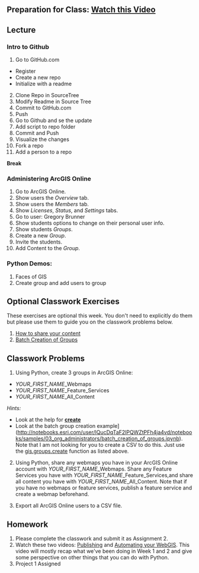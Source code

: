 ## Preparation for Class: [Watch this Video](https://www.youtube.com/watch?v=hWl4WXVZcIQ)

## Lecture
### Intro to Github
1.	Go to GitHub.com
  - Register
  -	Create a new repo
  -	Initialize with a readme
2.	Clone Repo in SourceTree
3.	Modify Readme in Source Tree
4.	Commit to GitHub.com
5.	Push
6.	Go to Github and se the update
7.	Add script to repo folder
8.	Commit and Push
9.	Visualize the changes
10.	Fork a repo
11.	Add a person to a repo

**Break**

### Administering ArcGIS Online
1. Go to ArcGIS Online.
2. Show users the *Overview* tab.
3. Show users the *Members* tab.
4. Show *Licenses*, *Status*, and *Settings* tabs.
5. Go to user: Gregory Brunner
6. Show students options to change on their personal user info.
7. Show students *Groups*.
8. Create a new *Group*.
9. Invite the students.
10. Add Content to the *Group*.

### Python Demos:
1. Faces of GIS
2. Create group and add users to group

## Optional Classwork Exercises
These exercises are optional this week. You don't need to explicitly do them but please use them to guide you on the classwork problems below.
1. [How to share your content](https://developers.arcgis.com/labs/python/share-your-content/)
1. [Batch Creation of Groups](https://developers.arcgis.com/python/sample-notebooks/batch-creation-of-groups/)

## Classwork Problems
1. Using Python, create 3 groups in ArcGIS Online: 
 - *YOUR_FIRST_NAME*_Webmaps
 - *YOUR_FIRST_NAME*_Feature_Services
 - *YOUR_FIRST_NAME*_All_Content
 
 *Hints:* 
 - Look at the help for [**create**](https://esri.github.io/arcgis-python-api/apidoc/html/arcgis.gis.toc.html?highlight=create%20group#arcgis.gis.GroupManager.create)
 - Look at the batch group creation example](http://notebooks.esri.com/user/lQucDqTaF2lPQWZtPFh4ja4vd/notebooks/samples/03_org_administrators/batch_creation_of_groups.ipynb). Note that I am not looking for you to create a CSV to do this. Just use the [gis.groups.create](https://esri.github.io/arcgis-python-api/apidoc/html/arcgis.gis.toc.html?highlight=create%20group#arcgis.gis.GroupManager.create) function as listed above.
 
2. Using Python, share any webmaps you have in your ArcGIS Online account with *YOUR_FIRST_NAME*_Webmaps. Share any Feature Services you have with *YOUR_FIRST_NAME*_Feature_Services,and share all content you have with *YOUR_FIRST_NAME*_All_Content. Note that if you have no webmaps or feature services, publish a feature service and create a webmap beforehand.

3. Export all ArcGIS Online users to a CSV file.

## Homework
1. Please complete the classwork and submit it as Assignment 2.
2. Watch these two videos: [Publishing](https://www.youtube.com/watch?v=4AzOodYTHs4) and [Automating your WebGIS](https://www.youtube.com/watch?v=0LfJrk2_VRg). This video will mostly recap what we've been doing in Week 1 and 2 and give some perspective on other things that you can do with Python.
3. Project 1 Assigned
